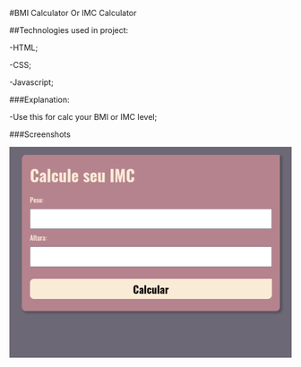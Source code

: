 #BMI Calculator Or IMC Calculator

##Technologies used in project:

-HTML;

-CSS;

-Javascript;

###Explanation:

-Use this for calc your BMI or IMC level;


###Screenshots

![](./.github/main.png)
